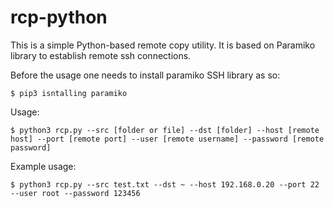 # rcp-python
This is a simple Python-based remote copy utility. It is based on Paramiko library to
establish remote ssh connections.

Before the usage one needs to install paramiko SSH library as so:

```
$ pip3 isntalling paramiko
```

Usage:
```
$ python3 rcp.py --src [folder or file] --dst [folder] --host [remote host] --port [remote port] --user [remote username] --password [remote password]
```
Example usage:

```
$ python3 rcp.py --src test.txt --dst ~ --host 192.168.0.20 --port 22 --user root --password 123456
```